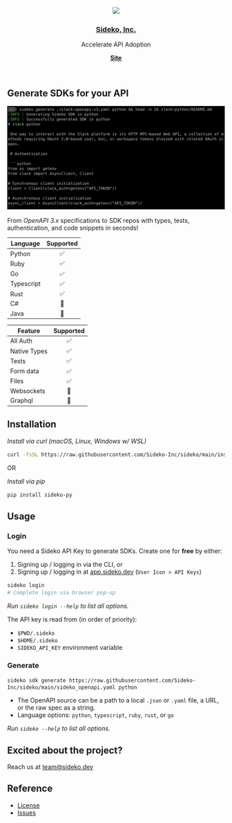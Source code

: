 <p align="center">
  <a href="https://sideko.dev">
    <img src="https://storage.googleapis.com/sideko.appspot.com/public_assets/website_assets/logo-symbol.svg" height="96">
    <h3 align="center">Sideko, Inc.</h3>
  </a>
</p>

<p align="center">
  Accelerate API Adoption
</p>

<p align="center">
  <a href="https://sideko.dev"><strong>Site</strong></a>
</p>
<br/>

## Generate SDKs for your API

<img width="1209" alt="generate-cmd" src="assets/generate_cmd.png">

From _OpenAPI 3.x_ specifications to SDK repos with types, tests, authentication, and code snippets in seconds!

| Language   | Supported |
| ---------- | :-------: |
| Python     |    ✅     |
| Ruby       |    ✅     |
| Go         |    ✅     |
| Typescript |    ✅     |
| Rust       |    ✅     |
| C#         |    🚧     |
| Java       |    🚧     |

| Feature      | Supported |
| ------------ | :-------: |
| All Auth     |    ✅     |
| Native Types |    ✅     |
| Tests        |    ✅     |
| Form data    |    ✅     |
| Files        |    ✅     |
| Websockets   |    🚧     |
| Graphql      |    🚧     |

## Installation

_Install via curl (macOS, Linux, Windows w/ WSL)_

```bash
curl -fsSL https://raw.githubusercontent.com/Sideko-Inc/sideko/main/install.sh | sh
```

OR

_Install via pip_

```bash
pip install sideko-py
```

## Usage

### Login

You need a Sideko API Key to generate SDKs. Create one for **free** by either:

1. Signing up / logging in via the CLI, or
2. Signing up / logging in at [app.sideko.dev](http://app.sideko.dev) (`User Icon > API Keys`)

```bash
sideko login
# Complete login via browser pop-up
```

_Run `sideko login --help` to list all options._

The API key is read from (in order of priority):

- `$PWD/.sideko`
- `$HOME/.sideko`
- `SIDEKO_API_KEY` environment variable

### Generate

```
sideko sdk generate https://raw.githubusercontent.com/Sideko-Inc/sideko/main/sideko_openapi.yaml python
```

- The OpenAPI source can be a path to a local `.json` or `.yaml` file, a URL, or the raw spec as a string.
- Language options: `python`, `typescript`, `ruby`, `rust`, or `go`

_Run `sideko --help` to list all options._

## Excited about the project?

Reach us at team@sideko.dev

## Reference

- [License](./LICENSE)
- [Issues](https://github.com/Sideko-Inc/sideko/issues/new)
